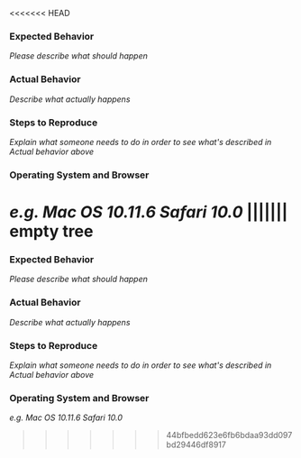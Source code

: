 <<<<<<< HEAD
### Expected Behavior

_Please describe what should happen_

### Actual Behavior

_Describe what actually happens_

### Steps to Reproduce

_Explain what someone needs to do in order to see what's described in *Actual behavior* above_

### Operating System and Browser

_e.g. Mac OS 10.11.6 Safari 10.0_
||||||| empty tree
=======
### Expected Behavior

_Please describe what should happen_

### Actual Behavior

_Describe what actually happens_

### Steps to Reproduce

_Explain what someone needs to do in order to see what's described in *Actual behavior* above_

### Operating System and Browser

_e.g. Mac OS 10.11.6 Safari 10.0_
>>>>>>> 44bfbedd623e6fb6bdaa93dd097bd29446df8917
